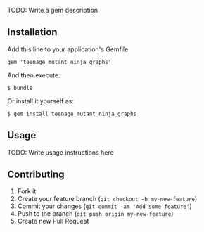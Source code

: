 

TODO: Write a gem description

## Installation

Add this line to your application's Gemfile:

    gem 'teenage_mutant_ninja_graphs'

And then execute:

    $ bundle

Or install it yourself as:

    $ gem install teenage_mutant_ninja_graphs

## Usage

TODO: Write usage instructions here

## Contributing

1. Fork it
2. Create your feature branch (`git checkout -b my-new-feature`)
3. Commit your changes (`git commit -am 'Add some feature'`)
4. Push to the branch (`git push origin my-new-feature`)
5. Create new Pull Request
